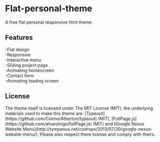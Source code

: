 # Flat-personal-theme
A free flat personal responsive html theme. 

<h2> Features </h2>
-Flat design<br>
-Responsive<br>
-Interactive menu<br>
-Sliding project page<br>
-Animating homescreen<br>
-Contact form<br>
-Animating loading screen


<h2> License </h2>
The theme itself is licensed under The MIT License (MIT), the underlying materials used to make this theme are: [Typeout](https://github.com/ConnorAtherton/typeout) (MIT), [FullPage.js](https://github.com/alvarotrigo/fullPage.js) (MIT) and [Google Nexus Website Menu](http://tympanus.net/codrops/2013/07/30/google-nexus-website-menu/). Please also respect there license and comply with theirs.
